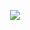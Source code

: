 <p align="center">
<a href="https://tryhackme.com/room/introtopython" target="_blank"> <img src="https://github.com/NeKroFR/README-files/blob/main/Screenshot%20from%202021-08-04%2012-26-00.png" />
</p>
